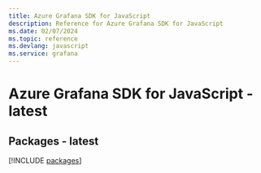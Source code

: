 ```yaml
---
title: Azure Grafana SDK for JavaScript
description: Reference for Azure Grafana SDK for JavaScript
ms.date: 02/07/2024
ms.topic: reference
ms.devlang: javascript
ms.service: grafana
---
```

# Azure Grafana SDK for JavaScript - latest
## Packages - latest
[!INCLUDE [packages](grafana-index.md)]
